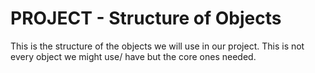 # PROJECT - Structure of Objects
This is the structure of the objects we will use in our project. This is not every object we might use/ have but the core ones needed.